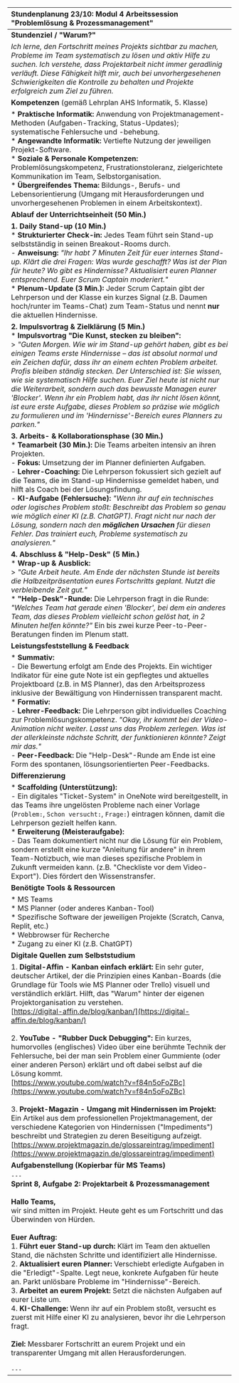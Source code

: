 | Stundenplanung 23/10: Modul 4 Arbeitssession "Problemlösung & Prozessmanagement" |
| :--- |
| **Stundenziel / "Warum?"** |
| *Ich lerne, den Fortschritt meines Projekts sichtbar zu machen, Probleme im Team systematisch zu lösen und aktiv Hilfe zu suchen. Ich verstehe, dass Projektarbeit nicht immer geradlinig verläuft. Diese Fähigkeit hilft mir, auch bei unvorhergesehenen Schwierigkeiten die Kontrolle zu behalten und Projekte erfolgreich zum Ziel zu führen.* |
| **Kompetenzen** (gemäß Lehrplan AHS Informatik, 5. Klasse) |
| *   **Praktische Informatik:** Anwendung von Projektmanagement-Methoden (Aufgaben-Tracking, Status-Updates); systematische Fehlersuche und -behebung. <br> *   **Angewandte Informatik:** Vertiefte Nutzung der jeweiligen Projekt-Software. <br> *   **Soziale & Personale Kompetenzen:** Problemlösungskompetenz, Frustrationstoleranz, zielgerichtete Kommunikation im Team, Selbstorganisation. <br> *   **Übergreifendes Thema:** Bildungs-, Berufs- und Lebensorientierung (Umgang mit Herausforderungen und unvorhergesehenen Problemen in einem Arbeitskontext). |
| **Ablauf der Unterrichtseinheit (50 Min.)** |
| **1. Daily Stand-up (10 Min.)** <br> *   **Strukturierter Check-in:** Jedes Team führt sein Stand-up selbstständig in seinen Breakout-Rooms durch. <br> - **Anweisung:** *"Ihr habt 7 Minuten Zeit für euer internes Stand-up. Klärt die drei Fragen: Was wurde geschafft? Was ist der Plan für heute? Wo gibt es Hindernisse? Aktualisiert euren Planner entsprechend. Euer Scrum Captain moderiert."* <br> *   **Plenum-Update (3 Min.):** Jeder Scrum Captain gibt der Lehrperson und der Klasse ein kurzes Signal (z.B. Daumen hoch/runter im Teams-Chat) zum Team-Status und nennt **nur** die aktuellen Hindernisse. |
| **2. Impulsvortrag & Zielklärung (5 Min.)** <br> *   **Impulsvortrag "Die Kunst, stecken zu bleiben":** <br>> *"Guten Morgen. Wie wir im Stand-up gehört haben, gibt es bei einigen Teams erste Hindernisse – das ist absolut normal und ein Zeichen dafür, dass ihr an einem echten Problem arbeitet. Profis bleiben ständig stecken. Der Unterschied ist: Sie wissen, wie sie systematisch Hilfe suchen. Euer Ziel heute ist nicht nur die Weiterarbeit, sondern auch das bewusste Managen eurer 'Blocker'. Wenn ihr ein Problem habt, das ihr nicht lösen könnt, ist eure erste Aufgabe, dieses Problem so präzise wie möglich zu formulieren und im 'Hindernisse'-Bereich eures Planners zu parken."* |
| **3. Arbeits- & Kollaborationsphase (30 Min.)** <br> *   **Teamarbeit (30 Min.):** Die Teams arbeiten intensiv an ihren Projekten. <br> - **Fokus:** Umsetzung der im Planner definierten Aufgaben. <br> - **Lehrer-Coaching:** Die Lehrperson fokussiert sich gezielt auf die Teams, die im Stand-up Hindernisse gemeldet haben, und hilft als Coach bei der Lösungsfindung. <br> - **KI-Aufgabe (Fehlersuche):** *"Wenn ihr auf ein technisches oder logisches Problem stoßt: Beschreibt das Problem so genau wie möglich einer KI (z.B. ChatGPT). Fragt nicht nur nach der Lösung, sondern nach den **möglichen Ursachen** für diesen Fehler. Das trainiert euch, Probleme systematisch zu analysieren."* |
| **4. Abschluss & "Help-Desk" (5 Min.)** <br> *   **Wrap-up & Ausblick:** <br>> *"Gute Arbeit heute. Am Ende der nächsten Stunde ist bereits die Halbzeitpräsentation eures Fortschritts geplant. Nutzt die verbleibende Zeit gut."* <br> *   **"Help-Desk"-Runde:** Die Lehrperson fragt in die Runde: *"Welches Team hat gerade einen 'Blocker', bei dem ein anderes Team, das dieses Problem vielleicht schon gelöst hat, in 2 Minuten helfen könnte?"* Ein bis zwei kurze Peer-to-Peer-Beratungen finden im Plenum statt. |
| **Leistungsfeststellung & Feedback** |
| *   **Summativ:** <br> - Die Bewertung erfolgt am Ende des Projekts. Ein wichtiger Indikator für eine gute Note ist ein gepflegtes und aktuelles Projektboard (z.B. in MS Planner), das den Arbeitsprozess inklusive der Bewältigung von Hindernissen transparent macht. <br> *   **Formativ:** <br> - **Lehrer-Feedback:** Die Lehrperson gibt individuelles Coaching zur Problemlösungskompetenz. *"Okay, ihr kommt bei der Video-Animation nicht weiter. Lasst uns das Problem zerlegen. Was ist der allerkleinste nächste Schritt, der funktionieren könnte? Zeigt mir das."* <br> - **Peer-Feedback:** Die "Help-Desk"-Runde am Ende ist eine Form des spontanen, lösungsorientierten Peer-Feedbacks. |
| **Differenzierung** |
| *   **Scaffolding (Unterstützung):** <br> - Ein digitales "Ticket-System" in OneNote wird bereitgestellt, in das Teams ihre ungelösten Probleme nach einer Vorlage (`Problem:`, `Schon versucht:`, `Frage:`) eintragen können, damit die Lehrperson gezielt helfen kann. <br> *   **Erweiterung (Meisteraufgabe):** <br> - Das Team dokumentiert nicht nur die Lösung für ein Problem, sondern erstellt eine kurze "Anleitung für andere" in ihrem Team-Notizbuch, wie man dieses spezifische Problem in Zukunft vermeiden kann. (z.B. "Checkliste vor dem Video-Export"). Dies fördert den Wissenstransfer. |
| **Benötigte Tools & Ressourcen** |
| *   MS Teams <br> *   MS Planner (oder anderes Kanban-Tool) <br> *   Spezifische Software der jeweiligen Projekte (Scratch, Canva, Replit, etc.) <br> *   Webbrowser für Recherche <br> *   Zugang zu einer KI (z.B. ChatGPT) |
| **Digitale Quellen zum Selbststudium** |
| 1. **Digital-Affin - Kanban einfach erklärt:** Ein sehr guter, deutscher Artikel, der die Prinzipien eines Kanban-Boards (die Grundlage für Tools wie MS Planner oder Trello) visuell und verständlich erklärt. Hilft, das "Warum" hinter der eigenen Projektorganisation zu verstehen.<br>[https://digital-affin.de/blog/kanban/](https://digital-affin.de/blog/kanban/) <br><br> 2. **YouTube - "Rubber Duck Debugging":** Ein kurzes, humorvolles (englisches) Video über eine berühmte Technik der Fehlersuche, bei der man sein Problem einer Gummiente (oder einer anderen Person) erklärt und oft dabei selbst auf die Lösung kommt. <br>[https://www.youtube.com/watch?v=f84n5oFoZBc](https://www.youtube.com/watch?v=f84n5oFoZBc) <br><br> 3. **Projekt-Magazin - Umgang mit Hindernissen im Projekt:** Ein Artikel aus dem professionellen Projektmanagement, der verschiedene Kategorien von Hindernissen ("Impediments") beschreibt und Strategien zu deren Beseitigung aufzeigt. <br>[https://www.projektmagazin.de/glossareintrag/impediment](https://www.projektmagazin.de/glossareintrag/impediment) |
| **Aufgabenstellung (Kopierbar für MS Teams)** |
| `---` <br> **Sprint 8, Aufgabe 2: Projektarbeit & Prozessmanagement** <br><br> **Hallo Teams,** <br> wir sind mitten im Projekt. Heute geht es um Fortschritt und das Überwinden von Hürden. <br><br> **Euer Auftrag:** <br> 1. **Führt euer Stand-up durch:** Klärt im Team den aktuellen Stand, die nächsten Schritte und identifiziert alle Hindernisse. <br> 2. **Aktualisiert euren Planner:** Verschiebt erledigte Aufgaben in die "Erledigt"-Spalte. Legt neue, konkrete Aufgaben für heute an. Parkt unlösbare Probleme im "Hindernisse"-Bereich. <br> 3. **Arbeitet an eurem Projekt:** Setzt die nächsten Aufgaben auf eurer Liste um. <br> 4. **KI-Challenge:** Wenn ihr auf ein Problem stoßt, versucht es zuerst mit Hilfe einer KI zu analysieren, bevor ihr die Lehrperson fragt. <br><br> **Ziel:** Messbarer Fortschritt an eurem Projekt und ein transparenter Umgang mit allen Herausforderungen. <br><br> `---` |

